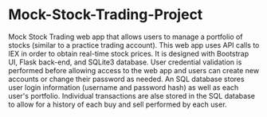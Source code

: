 # Mock-Stock-Trading-Project
Mock Stock Trading web app that allows users to manage a portfolio of stocks (similar to a practice trading account). 
This web app uses API calls to IEX in order to obtain real-time stock prices. It is designed with Bootstrap UI, Flask back-end, and SQLite3 database.
User credential validation is performed before allowing access to the web app and users can create new accounts or change their password as needed.
An SQL database stores user login information (username and password hash) as well as each user's portfolio.
Individual transactions are alse stored in the SQL database to allow for a history of each buy and sell performed by each user.
